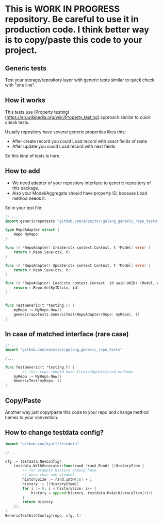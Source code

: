 # This is WORK IN PROGRESS repository. Be careful to use it in production code. I think better way is to copy/paste this code to your project.


## Generic tests

Test your storage/repository layer with
generic tests similar to quick check with "one line".


## How it works

This tests use (Property testing)[https://en.wikipedia.org/wiki/Property_testing] approach similar to quick check tests.

Usually repository have several generic properties likes this:
- After create record you could Load record with exact fields of reate
- After update you could Load record with next fields

So this kind of tests is here.

## How to add

- We need adapter of your repository interface to generic repository of this package.
- Also your Model/Aggregate should have property ID, because Load method needs it.

So in your test file:

```go
// ...
import genericrepotests "github.com/adzeitor/golang_generic_repo_tests"

type RepoAdapter struct {
	Repo MyRepo
}

func (r *RepoAdapter) Create(ctx context.Context, t *Model) error {
	return r.Repo.Save(ctx, t)
}

func (r *RepoAdapter) Update(ctx context.Context, t *Model) error {
	return r.Repo.Save(ctx, t)
}

func (r *RepoAdapter) Load(ctx context.Context, id uuid.UUID) (Model, error){
	return r.Repo.GetByID(ctx, id)
}


func TestGeneric(t *testing.T) {
	myRepo := MyRepo.New()
	genericrepotests.GenericTest(RepoAdapter{Repo: myRepo}, t)
}
```

## In case of matched interface (rare case)

```go
// ...
import "github.com/adzeitor/golang_generic_repo_tests"

/...

func TestGeneric(t *testing.T) {
        // this repo should have Create/Update/Load methods
	myRepo := MyRepo.New()
	GenericTest(myRepo, t)
}
```

## Copy/Paste

Another way just copy/paste this code to your repo and change method names to your convention.


## How to change testdata config?


```go
import "github.com/kyuff/testdata"

// ...

cfg := testdata.NewConfig(
	testdata.WithGenerator(func(rand *rand.Rand) []HistoryItem {
		// for example history should have
		// more than one element
		historySize := rand.IntN(10) + 1
		history := []HistoryItem{}
		for i := 0; i < historySize; i++ {
			history = append(history, testdata.Make[HistoryItem](t))
		}
		return history
	}),
)
GenericTestWithConfig(repo, cfg, t)
```
